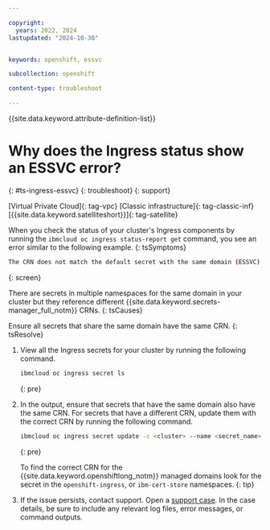 ```yaml
---

copyright: 
  years: 2022, 2024
lastupdated: "2024-10-30"


keywords: openshift, essvc

subcollection: openshift

content-type: troubleshoot

---
```


{{site.data.keyword.attribute-definition-list}}



# Why does the Ingress status show an ESSVC error?
{: #ts-ingress-essvc}
{: troubleshoot}
{: support}

[Virtual Private Cloud]{: tag-vpc} [Classic infrastructure]{: tag-classic-inf} [{{site.data.keyword.satelliteshort}}]{: tag-satellite}

When you check the status of your cluster's Ingress components by running the `ibmcloud oc ingress status-report get` command, you see an error similar to the following example.
{: tsSymptoms}

```sh
The CRN does not match the default secret with the same domain (ESSVC).
```
{: screen}

There are secrets in multiple namespaces for the same domain in your cluster but they reference different {{site.data.keyword.secrets-manager_full_notm}} CRNs.
{: tsCauses}

Ensure all secrets that share the same domain have the same CRN.
{: tsResolve}

1. View all the Ingress secrets for your cluster by running the following command.

    ```sh
    ibmcloud oc ingress secret ls
    ```
    {: pre}
    
1. In the output, ensure that secrets that have the same domain also have the same CRN. For secrets that have a different CRN, update them with the correct CRN by running the following command.
    ```sh
    ibmcloud oc ingress secret update -c <cluster> --name <secret_name> --namespace <secret_namespace> --cert-crn <new_crn>
    ```
    {: pre}
    
    To find the correct CRN for the {{site.data.keyword.openshiftlong_notm}} managed domains look for the secret in the `openshift-ingress`, or `ibm-cert-store` namespaces.
    {: tip}


1. If the issue persists, contact support. Open a [support case](/docs/account?topic=account-using-avatar). In the case details, be sure to include any relevant log files, error messages, or command outputs.
